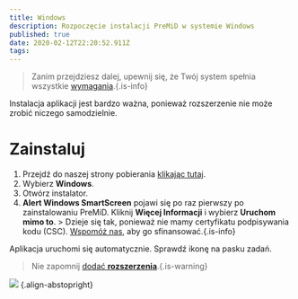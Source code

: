 ```yaml
---
title: Windows
description: Rozpoczęcie instalacji PreMiD w systemie Windows
published: true
date: 2020-02-12T22:20:52.911Z
tags: 
---
```


> Zanim przejdziesz dalej, upewnij się, że Twój system spełnia wszystkie [wymagania](/install/requirements).{.is-info}

Instalacja aplikacji jest bardzo ważna, ponieważ rozszerzenie nie może zrobić niczego samodzielnie.

# Zainstaluj
1. Przejdź do naszej strony pobierania [klikając tutaj](https://premid.app/downloads).
2. Wybierz **Windows**.
3. Otwórz instalator.
4. **Alert Windows SmartScreen** pojawi się po raz pierwszy po zainstalowaniu PreMiD. Kliknij **Więcej Informacji** i wybierz **Uruchom mimo to**. > Dzieje się tak, ponieważ nie mamy certyfikatu podpisywania kodu (CSC). [Wspomóż nas](https://www.patreon.com/Timeraa), aby go sfinansować.{.is-info}

Aplikacja uruchomi się automatycznie. Sprawdź ikonę na pasku zadań.

> Nie zapomnij [dodać **rozszerzenia**](/install).{.is-warning}

![](https://a.icons8.com/djxbtnYm/GBjHDS/svg.svg) {.align-abstopright}